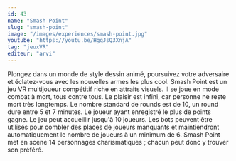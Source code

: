 ```yaml
---
id: 43
name: "Smash Point"
slug: "smash-point"
image: "/images/experiences/smash-point.jpg"
youtube: "https://youtu.be/HgqJsQ3XnjA"
tag: "jeuxVR"
editeur: "arvi"
---
```


Plongez dans un monde de style dessin animé, poursuivez votre adversaire et éclatez-vous avec les nouvelles armes les plus cool. Smash Point est un jeu VR multijoueur compétitif riche en attraits visuels. Il se joue en mode combat à mort, tous contre tous. Le plaisir est infini, car personne ne reste mort très longtemps. Le nombre standard de rounds est de 10, un round dure entre 5 et 7 minutes. Le joueur ayant enregistré le plus de points gagne. Le jeu peut accueillir jusqu'à 10 joueurs. Les bots peuvent être utilisés pour combler des places de joueurs manquants et maintiendront automatiquement le nombre de joueurs à un minimum de 6. Smash Point met en scène 14 personnages charismatiques ; chacun peut donc y trouver son préféré.

